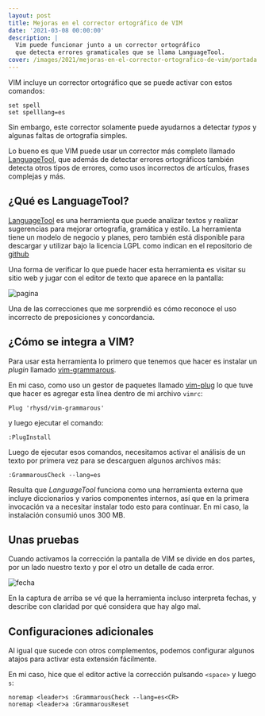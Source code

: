```yaml
---
layout: post
title: Mejoras en el corrector ortográfico de VIM
date: '2021-03-08 00:00:00'
description: |
  Vim puede funcionar junto a un corrector ortográfico
  que detecta errores gramaticales que se llama LanguageTool.
cover: /images/2021/mejoras-en-el-corrector-ortografico-de-vim/portada.jpg
---
```


VIM incluye un corrector ortográfico que se puede activar con estos comandos:

```
set spell
set spelllang=es
```

Sin embargo, este corrector solamente puede ayudarnos a detectar *typos* y
algunas faltas de ortografía simples.

Lo bueno es que VIM puede usar un corrector más
completo llamado [LanguageTool](https://languagetool.org/es), que además de detectar errores ortográficos
también detecta otros tipos de errores, como usos incorrectos de artículos, frases
complejas y más.

## ¿Qué es LanguageTool?

[LanguageTool](https://languagetool.org/es) es una herramienta que puede analizar textos
y realizar sugerencias para mejorar ortografía, gramática y estilo. La herramienta tiene
un modelo de negocio y planes, pero también está disponible para descargar y utilizar
bajo la licencia LGPL como indican en el repositorio de [github](https://github.com/languagetool-org/languagetool)

Una forma de verificar lo que puede hacer esta herramienta es visitar su sitio
web y jugar con el editor de texto que aparece en la pantalla:

![pagina](/images/2021/mejoras-en-el-corrector-ortografico-de-vim/pagina.png)

Una de las correcciones que me sorprendió es cómo reconoce el uso incorrecto de
preposiciones y concordancia.


## ¿Cómo se integra a VIM?

Para usar esta herramienta lo primero que tenemos que hacer es instalar
un *plugin* llamado [vim-grammarous](https://github.com/rhysd/vim-grammarous).

En mi caso, como uso un gestor de paquetes llamado [vim-plug](https://github.com/junegunn/vim-plug) lo
que tuve que hacer es agregar esta línea dentro de mi archivo `vimrc`:

```
Plug 'rhysd/vim-grammarous'
```

y luego ejecutar el comando:

```
:PlugInstall
```

Luego de ejecutar esos comandos, necesitamos activar el análisis de un
texto por primera vez para se descarguen algunos archivos más:

```
:GrammarousCheck --lang=es
```

Resulta que *LanguageTool* funciona como una herramienta externa que incluye
diccionarios y varios componentes internos, así que en la primera invocación
va a necesitar instalar todo esto para continuar. En mi caso, la instalación
consumió unos 300 MB.

## Unas pruebas

Cuando activamos la corrección la pantalla de VIM se divide en dos partes, por
un lado nuestro texto y por el otro un detalle de cada error.

![fecha](/images/2021/mejoras-en-el-corrector-ortografico-de-vim/fecha.png)

En la captura de arriba se vé que la herramienta incluso interpreta fechas, y
describe con claridad por qué considera que hay algo mal.

## Configuraciones adicionales

Al igual que sucede con otros complementos, podemos configurar algunos atajos
para activar esta extensión fácilmente.

En mi caso, hice que el editor active la corrección pulsando `<space>`
y luego `s`:

```
noremap <leader>s :GrammarousCheck --lang=es<CR>
noremap <leader>a :GrammarousReset
```
